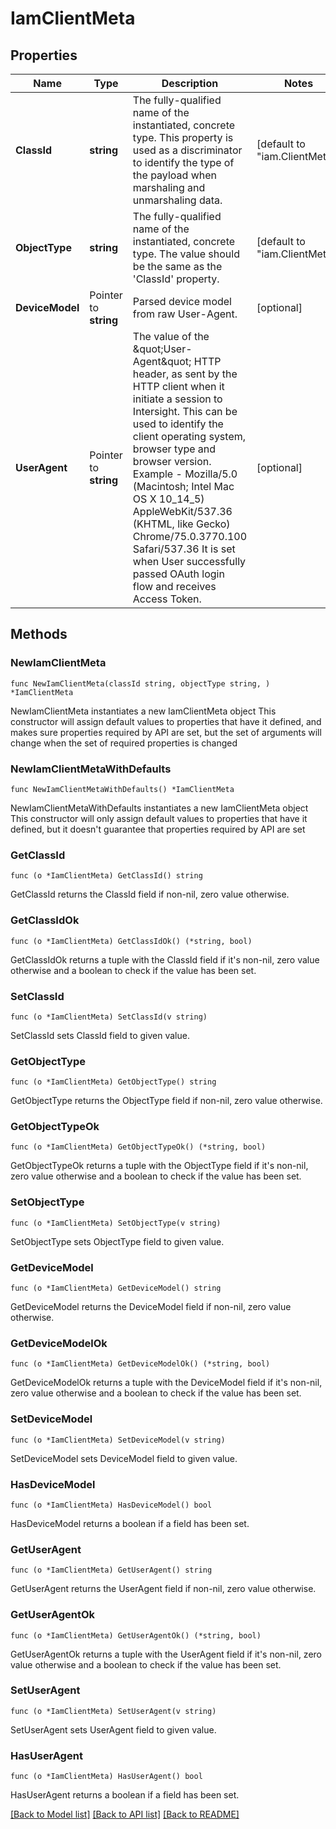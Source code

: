# IamClientMeta

## Properties

Name | Type | Description | Notes
------------ | ------------- | ------------- | -------------
**ClassId** | **string** | The fully-qualified name of the instantiated, concrete type. This property is used as a discriminator to identify the type of the payload when marshaling and unmarshaling data. | [default to "iam.ClientMeta"]
**ObjectType** | **string** | The fully-qualified name of the instantiated, concrete type. The value should be the same as the &#39;ClassId&#39; property. | [default to "iam.ClientMeta"]
**DeviceModel** | Pointer to **string** | Parsed device model from raw User-Agent. | [optional] 
**UserAgent** | Pointer to **string** | The value of the \&quot;User-Agent\&quot; HTTP header, as sent by the HTTP client when it initiate a session to Intersight. This can be used to identify the client operating system, browser type and browser version. Example - Mozilla/5.0 (Macintosh; Intel Mac OS X 10_14_5) AppleWebKit/537.36 (KHTML, like Gecko) Chrome/75.0.3770.100 Safari/537.36 It is set when User successfully passed OAuth login flow and receives Access Token. | [optional] 

## Methods

### NewIamClientMeta

`func NewIamClientMeta(classId string, objectType string, ) *IamClientMeta`

NewIamClientMeta instantiates a new IamClientMeta object
This constructor will assign default values to properties that have it defined,
and makes sure properties required by API are set, but the set of arguments
will change when the set of required properties is changed

### NewIamClientMetaWithDefaults

`func NewIamClientMetaWithDefaults() *IamClientMeta`

NewIamClientMetaWithDefaults instantiates a new IamClientMeta object
This constructor will only assign default values to properties that have it defined,
but it doesn't guarantee that properties required by API are set

### GetClassId

`func (o *IamClientMeta) GetClassId() string`

GetClassId returns the ClassId field if non-nil, zero value otherwise.

### GetClassIdOk

`func (o *IamClientMeta) GetClassIdOk() (*string, bool)`

GetClassIdOk returns a tuple with the ClassId field if it's non-nil, zero value otherwise
and a boolean to check if the value has been set.

### SetClassId

`func (o *IamClientMeta) SetClassId(v string)`

SetClassId sets ClassId field to given value.


### GetObjectType

`func (o *IamClientMeta) GetObjectType() string`

GetObjectType returns the ObjectType field if non-nil, zero value otherwise.

### GetObjectTypeOk

`func (o *IamClientMeta) GetObjectTypeOk() (*string, bool)`

GetObjectTypeOk returns a tuple with the ObjectType field if it's non-nil, zero value otherwise
and a boolean to check if the value has been set.

### SetObjectType

`func (o *IamClientMeta) SetObjectType(v string)`

SetObjectType sets ObjectType field to given value.


### GetDeviceModel

`func (o *IamClientMeta) GetDeviceModel() string`

GetDeviceModel returns the DeviceModel field if non-nil, zero value otherwise.

### GetDeviceModelOk

`func (o *IamClientMeta) GetDeviceModelOk() (*string, bool)`

GetDeviceModelOk returns a tuple with the DeviceModel field if it's non-nil, zero value otherwise
and a boolean to check if the value has been set.

### SetDeviceModel

`func (o *IamClientMeta) SetDeviceModel(v string)`

SetDeviceModel sets DeviceModel field to given value.

### HasDeviceModel

`func (o *IamClientMeta) HasDeviceModel() bool`

HasDeviceModel returns a boolean if a field has been set.

### GetUserAgent

`func (o *IamClientMeta) GetUserAgent() string`

GetUserAgent returns the UserAgent field if non-nil, zero value otherwise.

### GetUserAgentOk

`func (o *IamClientMeta) GetUserAgentOk() (*string, bool)`

GetUserAgentOk returns a tuple with the UserAgent field if it's non-nil, zero value otherwise
and a boolean to check if the value has been set.

### SetUserAgent

`func (o *IamClientMeta) SetUserAgent(v string)`

SetUserAgent sets UserAgent field to given value.

### HasUserAgent

`func (o *IamClientMeta) HasUserAgent() bool`

HasUserAgent returns a boolean if a field has been set.


[[Back to Model list]](../README.md#documentation-for-models) [[Back to API list]](../README.md#documentation-for-api-endpoints) [[Back to README]](../README.md)


